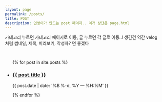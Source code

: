 ```yaml
---
layout: page
permalink: /posts/
title: POST
description: 인영이가 만드는 post 페이지.. 이거 상단은 page.html
---
```


<p>카테고리 누르면 카테고리 페이지로 이동, 글 누르면 각 글로 이동..! 
생긴건 약간 velog처럼 썸네일, 제목, 미리보기, 작성자? 면 좋겠다</p>

<br>


<ul class="post-list">
{% for post in site.posts %}
    <li>
        <h3><a class="post-title" href="{{ post.url | prepend: site.baseurl }}">{{ post.title }}</a></h3>
        <p class="post-meta">{{ post.date | date: '%B %-d, %Y — %H:%M' }}</p>
      </li>
{% endfor %}
</ul>


